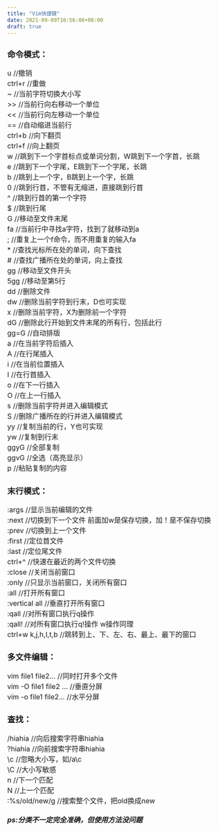 ```yaml
---
title: "Vim快捷键"
date: 2021-09-09T16:56:06+08:00
draft: true
---
```


<font size=3px>

### 命令模式：  
u    //撤销  
ctrl+r    //重做  
~    //当前字符切换大小写  
\>>    //当前行向右移动一个单位  
<<    //当前行向左移动一个单位  
==    //自动缩进当前行  
ctrl+b    //向下翻页  
ctrl+f    //向上翻页  
w    //跳到下一个字首标点或单词分割，W跳到下一个字首，长跳  
e     //跳到下一个字尾，E跳到下一个字尾，长跳  
b    //跳到上一个字，B跳到上一个字，长跳  
0     //跳到行首，不管有无缩进，直接跳到行首  
^    //跳到行首的第一个字符  
$    //跳到行尾  
G    //移动至文件末尾  
fa    //当前行中寻找a字符，找到了就移动到a  
;    //重复上一个f命令，而不用重复的输入fa  
\*    //查找光标所在处的单词，向下查找  
\#    //查找广播所在处的单词，向上查找  
gg    //移动至文件开头  
5gg    //移动至第5行  
dd    //删除文件  
dw    //删除当前字符到行末，D也可实现  
x    //删除当前字符，X为删除前一个字符  
dG    //删除此行开始到文件末尾的所有行，包括此行  
gg=G    //自动排版  
a    //在当前字符后插入  
A    //在行尾插入  
i    //在当前位置插入  
I    //在行首插入  
o    //在下一行插入  
O    //在上一行插入  
s    //删除当前字符并进入编辑模式  
S    //删除广播所在的行并进入编辑模式  
yy    //复制当前的行，Y也可实现  
yw    //复制到行末  
ggyG    //全部复制  
ggvG    //全选（高亮显示）  
p    //粘贴复制的内容  

### 末行模式：  

:args    //显示当前编辑的文件  
:next    //切换到下一个文件    前面加w是保存切换，加！是不保存切换  
:prev    //切换到上一个文件  
:first    //定位首文件  
:last    //定位尾文件  
ctrl+^    //快速在最近的两个文件切换  
:close    //关闭当前窗口  
:only    //只显示当前窗口，关闭所有窗口  
:all    //打开所有窗口  
:vertical all    //垂直打开所有窗口  
:qall    //对所有窗口执行q操作  
:qall!    //对所有窗口执行q!操作  w操作同理  
ctrl+w k,j,h,l,t,b    //跳转到上、下、左、右、最上、最下的窗口  



### 多文件编辑：  

vim file1 file2…    //同时打开多个文件  
vim -O file1 file2 …       //垂直分屏  
vim -o file1 file2…        //水平分屏  

### 查找：  

/hiahia    //向后搜索字符串hiahia  
?hiahia    //向前搜索字符串hiahia  
\c    //忽略大小写，如/a\c   
\C    //大小写敏感  
n    //下一个匹配  
N    //上一个匹配  
:%s/old/new/g    //搜索整个文件，把old换成new  

  

##### ps:分类不一定完全准确，但使用方法没问题</font>